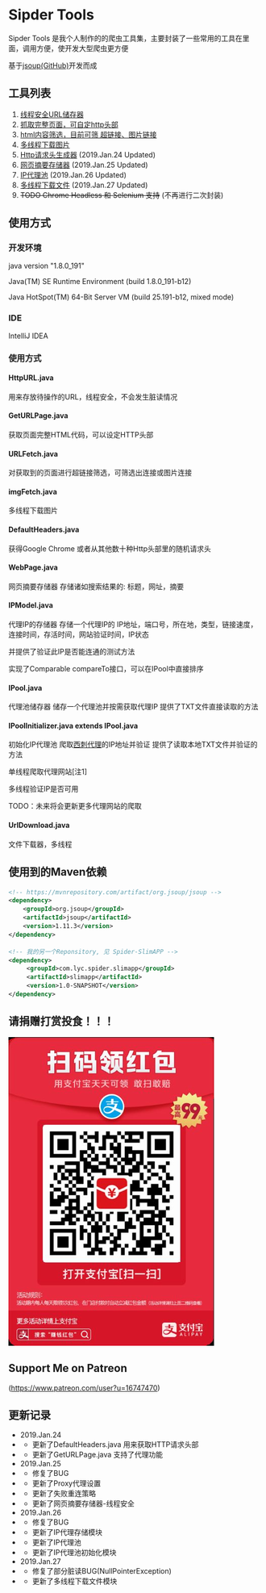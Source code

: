 # Sipder Tools

Sipder Tools 是我个人制作的的爬虫工具集，主要封装了一些常用的工具在里面，调用方便，使开发大型爬虫更方便

基于[jsoup](https://mvnrepository.com/artifact/org.jsoup/jsoup/1.11.3)[(GitHub)](https://github.com/jhy/jsoup)开发而成

## 工具列表
1. [线程安全URL储存器](https://github.com/50Death/Spider-Tools/blob/master/urltools/src/main/java/com/lyc/spider/tools/HttpURL.java)
2. [抓取完整页面，可自定http头部](https://github.com/50Death/Spider-Tools/blob/master/urltools/src/main/java/com/lyc/spider/tools/GetURLPage.java)
3. [html内容筛选，目前可筛 超链接、图片链接](https://github.com/50Death/Spider-Tools/blob/master/urltools/src/main/java/com/lyc/spider/tools/URLFetch.java)
4. [多线程下载图片](https://github.com/50Death/Spider-Tools/blob/master/urltools/src/main/java/com/lyc/spider/tools/imgFetch.java)
5. [Http请求头生成器](https://github.com/50Death/Spider-Tools/blob/master/urltools/src/main/java/com/lyc/spider/tools/DefaultHeaders.java)  (2019.Jan.24 Updated)
6. [网页摘要存储器](https://github.com/50Death/Spider-Tools/blob/master/urltools/src/main/java/com/lyc/spider/tools/WebPage.java)    (2019.Jan.25 Updated)
7. [IP代理池](https://github.com/50Death/Spider-Tools/blob/master/urltools/src/main/java/com/lyc/spider/tools/IPool.java)  (2019.Jan.26 Updated)
8. [多线程下载文件](https://github.com/50Death/Spider-Tools/blob/master/urltools/src/main/java/com/lyc/spider/tools/UrlDownload.java)  (2019.Jan.27 Updated)
9. ~~TODO Chrome Headless 和 Selenium 支持~~ (不再进行二次封装)

## 使用方式

### 开发环境
java version "1.8.0_191"

Java(TM) SE Runtime Environment (build 1.8.0_191-b12)

Java HotSpot(TM) 64-Bit Server VM (build 25.191-b12, mixed mode)

### IDE
IntelliJ IDEA

### 使用方式

#### HttpURL.java
用来存放待操作的URL，线程安全，不会发生脏读情况

#### GetURLPage.java
获取页面完整HTML代码，可以设定HTTP头部

#### URLFetch.java
对获取到的页面进行超链接筛选，可筛选出连接或图片连接

#### imgFetch.java
多线程下载图片

#### DefaultHeaders.java
获得Google Chrome 或者从其他数十种Http头部里的随机请求头

#### WebPage.java
网页摘要存储器 存储诸如搜索结果的: 标题，网址，摘要

#### IPModel.java
代理IP的存储器 存储一个代理IP的 IP地址，端口号，所在地，类型，链接速度，连接时间，存活时间，网站验证时间，IP状态

并提供了验证此IP是否能连通的测试方法

实现了Comparable compareTo接口，可以在IPool中直接排序

#### IPool.java
代理池储存器 储存一个代理池并按需获取代理IP 提供了TXT文件直接读取的方法

#### IPoolInitializer.java extends IPool.java
初始化IP代理池 爬取[西刺代理](https://www.xicidaili.com/nn/)的IP地址并验证 提供了读取本地TXT文件并验证的方法

单线程爬取代理网站[注1]

多线程验证IP是否可用

TODO：未来将会更新更多代理网站的爬取

#### UrlDownload.java
文件下载器，多线程

## 使用到的Maven依赖
```xml
<!-- https://mvnrepository.com/artifact/org.jsoup/jsoup -->
<dependency>
    <groupId>org.jsoup</groupId>
    <artifactId>jsoup</artifactId>
    <version>1.11.3</version>
</dependency>

<!-- 我的另一个Reponsitory, 见 Spider-SlimAPP -->
<dependency>
     <groupId>com.lyc.spider.slimapp</groupId>
     <artifactId>slimapp</artifactId>
     <version>1.0-SNAPSHOT</version>
</dependency>
```
## 请捐赠打赏投食！！！
![图片加载失败](https://github.com/50Death/CipheredSocketChat/blob/master/Pictures/%E6%94%AF%E4%BB%98%E5%AE%9D%E7%BA%A2%E5%8C%85.jpg)

## Support Me on Patreon
(https://www.patreon.com/user?u=16747470)

## 更新记录
* 2019.Jan.24
* *  更新了DefaultHeaders.java 用来获取HTTP请求头部
* *  更新了GetURLPage.java 支持了代理功能
* 2019.Jan.25
* *  修复了BUG
* *  更新了Proxy代理设置
* *  更新了失败重连策略
* *  更新了网页摘要存储器-线程安全
* 2019.Jan.26
* *  修复了BUG
* *  更新了IP代理存储模块
* *  更新了IP代理池
* *  更新了IP代理池初始化模块
* 2019.Jan.27
* *  修复了部分脏读BUG(NullPointerException)
* *  更新了多线程下载文件模块
